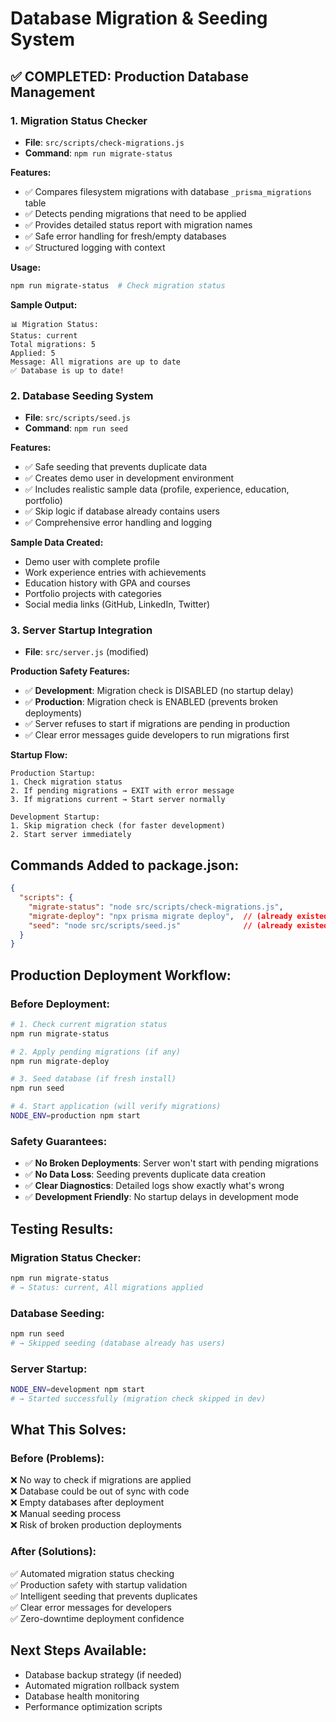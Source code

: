 # Database Migration & Seeding System

## ✅ COMPLETED: Production Database Management

### 1. **Migration Status Checker** 
- **File**: `src/scripts/check-migrations.js`
- **Command**: `npm run migrate-status`

**Features:**
- ✅ Compares filesystem migrations with database `_prisma_migrations` table
- ✅ Detects pending migrations that need to be applied
- ✅ Provides detailed status report with migration names
- ✅ Safe error handling for fresh/empty databases
- ✅ Structured logging with context

**Usage:**
```bash
npm run migrate-status  # Check migration status
```

**Sample Output:**
```
📊 Migration Status:
Status: current
Total migrations: 5
Applied: 5
Message: All migrations are up to date
✅ Database is up to date!
```

### 2. **Database Seeding System**
- **File**: `src/scripts/seed.js` 
- **Command**: `npm run seed`

**Features:**
- ✅ Safe seeding that prevents duplicate data
- ✅ Creates demo user in development environment
- ✅ Includes realistic sample data (profile, experience, education, portfolio)
- ✅ Skip logic if database already contains users
- ✅ Comprehensive error handling and logging

**Sample Data Created:**
- Demo user with complete profile
- Work experience entries with achievements
- Education history with GPA and courses
- Portfolio projects with categories
- Social media links (GitHub, LinkedIn, Twitter)

### 3. **Server Startup Integration**
- **File**: `src/server.js` (modified)

**Production Safety Features:**
- ✅ **Development**: Migration check is DISABLED (no startup delay)
- ✅ **Production**: Migration check is ENABLED (prevents broken deployments)
- ✅ Server refuses to start if migrations are pending in production
- ✅ Clear error messages guide developers to run migrations first

**Startup Flow:**
```
Production Startup:
1. Check migration status
2. If pending migrations → EXIT with error message
3. If migrations current → Start server normally

Development Startup:
1. Skip migration check (for faster development)
2. Start server immediately
```

## **Commands Added to package.json:**

```json
{
  "scripts": {
    "migrate-status": "node src/scripts/check-migrations.js",
    "migrate-deploy": "npx prisma migrate deploy",  // (already existed)
    "seed": "node src/scripts/seed.js"              // (already existed, now implemented)
  }
}
```

## **Production Deployment Workflow:**

### Before Deployment:
```bash
# 1. Check current migration status
npm run migrate-status

# 2. Apply pending migrations (if any)
npm run migrate-deploy

# 3. Seed database (if fresh install)
npm run seed

# 4. Start application (will verify migrations)
NODE_ENV=production npm start
```

### Safety Guarantees:
- ✅ **No Broken Deployments**: Server won't start with pending migrations
- ✅ **No Data Loss**: Seeding prevents duplicate data creation
- ✅ **Clear Diagnostics**: Detailed logs show exactly what's wrong
- ✅ **Development Friendly**: No startup delays in development mode

## **Testing Results:**

### Migration Status Checker:
```bash ✅ PASSED
npm run migrate-status
# → Status: current, All migrations applied
```

### Database Seeding:
```bash ✅ PASSED  
npm run seed
# → Skipped seeding (database already has users)
```

### Server Startup:
```bash ✅ PASSED
NODE_ENV=development npm start
# → Started successfully (migration check skipped in dev)
```

## **What This Solves:**

### Before (Problems):
❌ No way to check if migrations are applied  
❌ Database could be out of sync with code  
❌ Empty databases after deployment  
❌ Manual seeding process  
❌ Risk of broken production deployments  

### After (Solutions):  
✅ Automated migration status checking  
✅ Production safety with startup validation  
✅ Intelligent seeding that prevents duplicates  
✅ Clear error messages for developers  
✅ Zero-downtime deployment confidence  

## **Next Steps Available:**
- Database backup strategy (if needed)
- Automated migration rollback system
- Database health monitoring
- Performance optimization scripts



